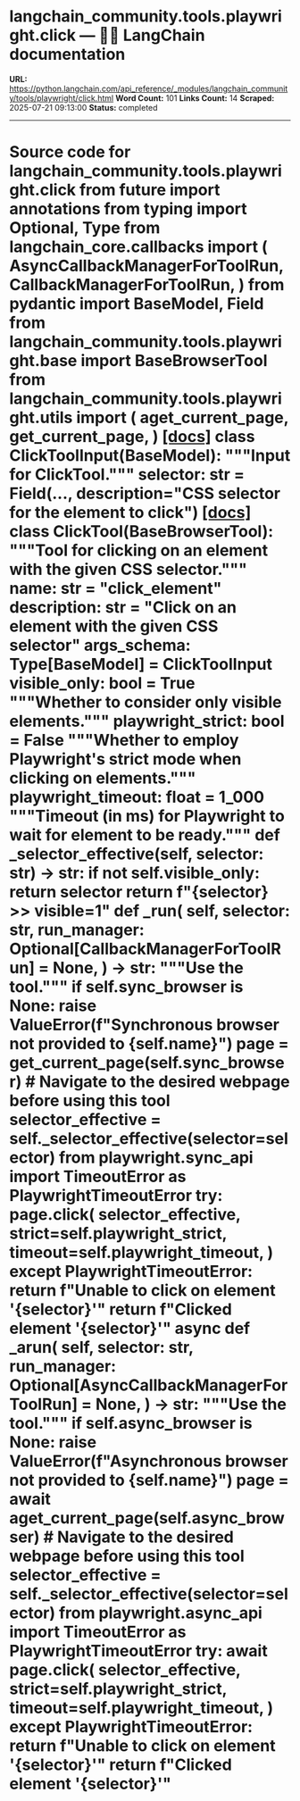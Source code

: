 # langchain_community.tools.playwright.click — 🦜🔗 LangChain  documentation

**URL:** https://python.langchain.com/api_reference/_modules/langchain_community/tools/playwright/click.html
**Word Count:** 101
**Links Count:** 14
**Scraped:** 2025-07-21 09:13:00
**Status:** completed

---

# Source code for langchain\_community.tools.playwright.click               from __future__ import annotations          from typing import Optional, Type          from langchain_core.callbacks import (         AsyncCallbackManagerForToolRun,         CallbackManagerForToolRun,     )     from pydantic import BaseModel, Field          from langchain_community.tools.playwright.base import BaseBrowserTool     from langchain_community.tools.playwright.utils import (         aget_current_page,         get_current_page,     )                              [[docs]](https://python.langchain.com/api_reference/community/tools/langchain_community.tools.playwright.click.ClickToolInput.html#langchain_community.tools.playwright.click.ClickToolInput)     class ClickToolInput(BaseModel):         """Input for ClickTool."""              selector: str = Field(..., description="CSS selector for the element to click")                                             [[docs]](https://python.langchain.com/api_reference/community/tools/langchain_community.tools.playwright.click.ClickTool.html#langchain_community.tools.playwright.click.ClickTool)     class ClickTool(BaseBrowserTool):         """Tool for clicking on an element with the given CSS selector."""              name: str = "click_element"         description: str = "Click on an element with the given CSS selector"         args_schema: Type[BaseModel] = ClickToolInput              visible_only: bool = True         """Whether to consider only visible elements."""         playwright_strict: bool = False         """Whether to employ Playwright's strict mode when clicking on elements."""         playwright_timeout: float = 1_000         """Timeout (in ms) for Playwright to wait for element to be ready."""              def _selector_effective(self, selector: str) -> str:             if not self.visible_only:                 return selector             return f"{selector} >> visible=1"              def _run(             self,             selector: str,             run_manager: Optional[CallbackManagerForToolRun] = None,         ) -> str:             """Use the tool."""             if self.sync_browser is None:                 raise ValueError(f"Synchronous browser not provided to {self.name}")             page = get_current_page(self.sync_browser)             # Navigate to the desired webpage before using this tool             selector_effective = self._selector_effective(selector=selector)             from playwright.sync_api import TimeoutError as PlaywrightTimeoutError                  try:                 page.click(                     selector_effective,                     strict=self.playwright_strict,                     timeout=self.playwright_timeout,                 )             except PlaywrightTimeoutError:                 return f"Unable to click on element '{selector}'"             return f"Clicked element '{selector}'"              async def _arun(             self,             selector: str,             run_manager: Optional[AsyncCallbackManagerForToolRun] = None,         ) -> str:             """Use the tool."""             if self.async_browser is None:                 raise ValueError(f"Asynchronous browser not provided to {self.name}")             page = await aget_current_page(self.async_browser)             # Navigate to the desired webpage before using this tool             selector_effective = self._selector_effective(selector=selector)             from playwright.async_api import TimeoutError as PlaywrightTimeoutError                  try:                 await page.click(                     selector_effective,                     strict=self.playwright_strict,                     timeout=self.playwright_timeout,                 )             except PlaywrightTimeoutError:                 return f"Unable to click on element '{selector}'"             return f"Clicked element '{selector}'"